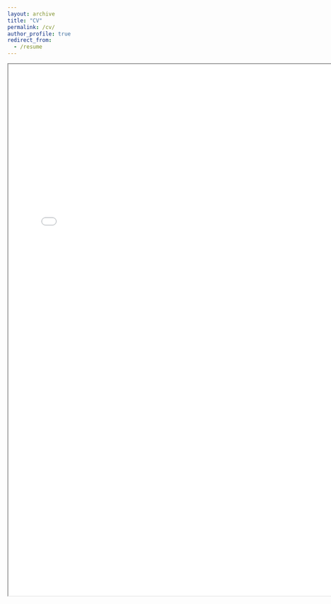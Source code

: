```yaml
---
layout: archive
title: "CV"
permalink: /cv/
author_profile: true
redirect_from:
  - /resume
---
```



<iframe src="/files/ShekhtmanCVTwoPage120521.pdf" width="750px" height="1200px"></iframe>


